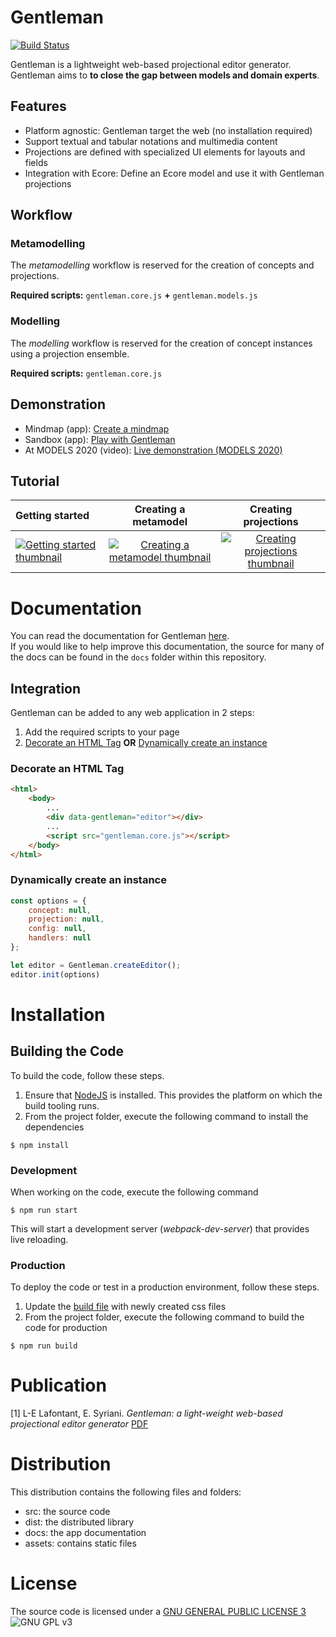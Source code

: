 # **Gentleman**

[![Build Status](https://travis-ci.org/geodes-sms/gentleman.svg?branch=master)](https://travis-ci.org/geodes-sms/gentleman)

Gentleman is a lightweight web-based projectional editor generator.  
Gentleman aims to **to close the gap between models and domain experts**.

## Features

- Platform agnostic: Gentleman target the web (no installation required)
- Support textual and tabular notations and multimedia content
- Projections are defined with specialized UI elements for layouts and fields
- Integration with Ecore: Define an Ecore model and use it with Gentleman projections

## Workflow

### **Metamodelling**

The *metamodelling* workflow is reserved for the creation of concepts and projections.

**Required scripts:** `gentleman.core.js` **+** `gentleman.models.js`

### **Modelling**

The *modelling* workflow is reserved for the creation of concept instances using a projection ensemble.

**Required scripts:** `gentleman.core.js`

## Demonstration

- Mindmap (app): [Create a mindmap](https://geodes-sms.github.io/gentleman/demo/mindmap.html)
- Sandbox (app): [Play with Gentleman](https://geodes-sms.github.io/gentleman/demo/app.html)
- At MODELS 2020 (video): [Live demonstration (MODELS 2020)](https://youtu.be/wJ4hVZjmrv4)

## Tutorial

| Getting started        | Creating a metamodel           | Creating projections  |
|:------------- |:-------------:|:-----:|
| [![Getting started thumbnail](https://img.youtube.com/vi/kwcWam0_yNM/default.jpg)](https://youtu.be/kwcWam0_yNM)    | [![Creating a metamodel thumbnail](https://img.youtube.com/vi/GDl-tgEL3Yk/default.jpg)](https://youtu.be/GDl-tgEL3Yk) | [![Creating projections thumbnail](https://img.youtube.com/vi/2DcN7chsE6k/default.jpg)](https://youtu.be/2DcN7chsE6k) |

# Documentation

You can read the documentation for Gentleman [here](https://geodes-sms.github.io/gentleman/docs).  
If you would like to help improve this documentation, the source for many of the docs can be found in the `docs` folder within this repository.

## Integration

Gentleman can be added to any web application in 2 steps:

1. Add the required scripts to your page
2. [Decorate an HTML Tag](#decorate-an-html-tag) **OR** [Dynamically create an instance](#dynamically-create-an-instance)

### Decorate an HTML Tag

```html
<html>
    <body>
        ...
        <div data-gentleman="editor"></div>
        ...
        <script src="gentleman.core.js"></script>
    </body>
</html>
```

### Dynamically create an instance

```javascript
const options = {
    concept: null,
    projection: null, 
    config: null, 
    handlers: null
};

let editor = Gentleman.createEditor();
editor.init(options)
```

# Installation

## Building the Code

To build the code, follow these steps.

1. Ensure that [NodeJS](http://nodejs.org/) is installed. This provides the platform on which the build tooling runs.
2. From the project folder, execute the following command to install the dependencies

```
$ npm install
```

### Development

When working on the code, execute the following command

```
$ npm run start
```

This will start a development server (*webpack-dev-server*) that provides live reloading.

### Production

To deploy the code or test in a production environment, follow these steps.

1. Update the [build file](scripts/build.js) with newly created css files
2. From the project folder, execute the following command to build the code for production

```
$ npm run build
```
  
# Publication

[1] L-E Lafontant, E. Syriani. *Gentleman: a light-weight web-based projectional editor generator* [PDF](https://dl.acm.org/doi/pdf/10.1145/3417990.3421998)

# Distribution

This distribution contains the following files and folders:

- src: the source code
- dist: the distributed library
- docs: the app documentation
- assets: contains static files

# License

The source code is licensed under a [GNU GENERAL PUBLIC LICENSE 3](https://www.gnu.org/copyleft/gpl.html) ![GNU GPL v3](https://img.shields.io/badge/license-GPLv3-blue.svg)
